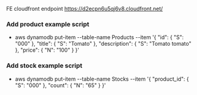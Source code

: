 FE cloudfront endpoint
https://d2ecpn6u5qj6v8.cloudfront.net/

### Add product example script

- aws dynamodb put-item --table-name Products --item '{ "id": { "S": "000" }, "title": { "S": "Tomato" }, "description": { "S": "Tomato tomato" }, "price": { "N": "100" } }'

### Add stock example script

- aws dynamodb put-item --table-name Stocks --item '{ "product_id": { "S": "000" }, "count": { "N": "65" } }'